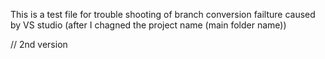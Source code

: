 This is a test file for trouble shooting of branch conversion failture caused by VS studio (after I chagned the project name (main folder name))

// 2nd version